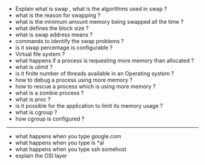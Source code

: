 - Explain what is swap , what is the algorithms used in swap ? 
- what is the reason for swapping ? 
- what is the minimum amount memory being swapped all the time ? 
- what defines the block size ? 
- what is swap address means ?
- commands to identify the swap problems ? 
- is it swap percentage is configurable ? 
- Virtual file system ?  
- what happens if a process is requesting more memory than allocated ? 
- what is ulimit ? 
- is it finite number of threads available in an Operating system ? 
- how to debug a process using more memory ? 
- how to rescue a process which is using more memory ? 
- what is a zombie process ? 
- what is proc ? 
- is it possible for the application to limit its memory usage ? 
- what is cgroup ?
- how cgroup is configured ?

-------------------------------
 - what happens when you type google.com
 - what happens when you type ls *al
 - what happens when you type ssh somehost
 - explain the OSI layer